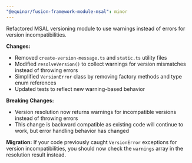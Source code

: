 ```yaml
---
"@equinor/fusion-framework-module-msal": minor
---
```


Refactored MSAL versioning module to use warnings instead of errors for version incompatibilities.

**Changes:**
- Removed `create-version-message.ts` and `static.ts` utility files
- Modified `resolveVersion()` to collect warnings for version mismatches instead of throwing errors
- Simplified `VersionError` class by removing factory methods and type enum references
- Updated tests to reflect new warning-based behavior

**Breaking Changes:**
- Version resolution now returns warnings for incompatible versions instead of throwing errors
- This change is backward compatible as existing code will continue to work, but error handling behavior has changed

**Migration:**
If your code previously caught `VersionError` exceptions for version incompatibilities, you should now check the `warnings` array in the resolution result instead.
